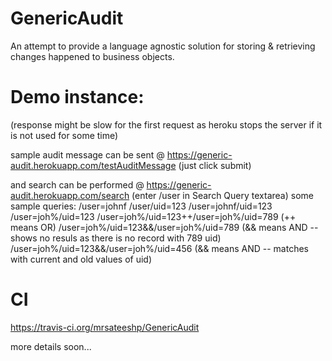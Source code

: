 GenericAudit
============

An attempt to provide a language agnostic solution for storing & retrieving changes happened to business objects.

Demo instance:
==============
(response might be slow for the first request as heroku stops the server if it is not used for some time)

sample audit message can be sent @ https://generic-audit.herokuapp.com/testAuditMessage  (just click submit)

and search can be performed @ https://generic-audit.herokuapp.com/search (enter /user in Search Query textarea)
some sample queries:
/user=johnf
/user/uid=123
/user=johnf/uid=123
/user=joh%/uid=123
/user=joh%/uid=123++/user=joh%/uid=789 (++ means OR)
/user=joh%/uid=123&&/user=joh%/uid=789 (&& means AND -- shows no resuls as there is no record with 789 uid)
/user=joh%/uid=123&&/user=joh%/uid=456 (&& means AND -- matches with current and old values of uid)

CI
==
https://travis-ci.org/mrsateeshp/GenericAudit

more details soon...
